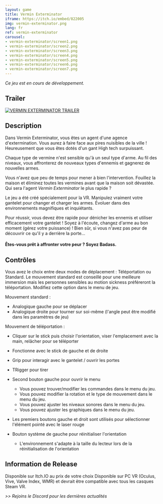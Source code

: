 ```yaml
---
layout: game
title: Vermin Exterminator
iframe: https://itch.io/embed/822005
img: vermin-exterminator.png
lang: fr
ref: vermin-exterminator
carousel:
- vermin-exterminator/screen1.png
- vermin-exterminator/screen2.png
- vermin-exterminator/screen3.png
- vermin-exterminator/screen4.png
- vermin-exterminator/screen5.png
- vermin-exterminator/screen6.png
- vermin-exterminator/screen7.png
---
```


_Ce jeu est en cours de développement._

## Trailer

[![VERMIN EXTERMINATOR TRAILER](https://imgur.com/QvmPcRD.png)](https://youtu.be/sX_KhqiLSnk "Regarder sur Youtube")

## Description

Dans Vermin Exterminator, vous êtes un agent d'une agence d'extermination. Vous aurez à faire face aux pires nuisibles de la ville ! Heureusement que vous êtes dotés d'un gant High tech surpuissant.  

Chaque type de vermine n'est sensible qu'à un seul type d'arme. Au fil des niveaux, vous affronterez de nouveaux types d'ennemis et gagnerez de nouvelles armes. 

Vous n'avez que peu de temps pour mener à bien l'intervention. Fouillez la maison et éliminez toutes les vermines avant que la maison soit dévastée. Qui sera l'agent *Vermin Exterminator* le plus rapide ?

Le jeu a été créé spécialement pour la VR. Manipulez vraiment votre gantelet pour changer et charger les armes. Évoluer dans des environnements magnifiques et inquiétants. 

Pour réussir, vous devez être rapide pour dénicher les ennemis et utiliser efficacement votre gantelet ! Soyez à l'écoute, changez d'arme au bon moment (gérez votre puissance) ! Bien sûr, si vous n'avez pas peur de découvrir ce qu'il y a derrière la porte...

####  Êtes-vous prêt à affronter votre peur ? Soyez Badass.
<div id="carousel"></div>

## Contrôles

Vous avez le choix entre deux modes de déplacement : Téléportation ou Standard. Le mouvement standard est conseillé pour une meilleure immersion mais les personnes sensibles au motion sickness préféreront la téléportation. Modifiez cette option dans le menu de jeu.

Mouvement standard :
- Analogique gauche pour se déplacer
- Analogique droite pour tourner sur soi-même (l'angle peut être modifié dans les paramètres de jeu)

Mouvement de téléportation :
- Cliquer sur le stick puis choisir l'orientation, viser l'emplacement avec la main, relâcher pour se téléporter
- Fonctionne avec le stick de gauche et de droite

- Grip pour interagir avec le gantelet / ouvrir les portes
- TRigger pour tirer

- Second bouton gauche pour ouvrir le menu
	- Vous pouvez trouver/modifier les commandes dans le menu du jeu. 
    - Vous pouvez modifier la rotation et le type de mouvement dans le menu du jeu.
    - Vous pouvez ajuster les niveaux sonores dans le menu du jeu.
	- Vous pouvez ajuster les graphiques dans le menu du jeu.
- Les premiers boutons gauche et droit sont utilisés pour sélectionner l'élément pointé avec le laser rouge
- Bouton système de gauche pour réinitialiser l'orientation
	- L'environnement s'adapte à la taille du lecteur lors de la réinitialisation de l'orientation
	
## Information de Release
	
Disponible sur Itch.IO au prix de votre choix
Disponible sur PC VR (Oculus, Vive, Valve Index, WMR) et devrait être compatible avec tous les casques Steam VR.


<i> >> Rejoins le Discord pour les dernières actualités </i>